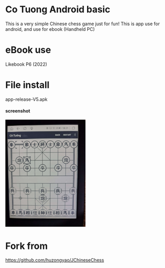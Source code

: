 # Co Tuong Android basic
This is a very simple Chinese chess game just for fun!
This is app use for android, and use for ebook (Handheld PC)

# eBook use
Likebook P6 (2022)

# File install
app-release-V5.apk

#### screenshot

[<img src="/20220924_172118.jpg" width="250"/>](20220924_172118.jpg)


# Fork from
https://github.com/huzongyao/JChineseChess